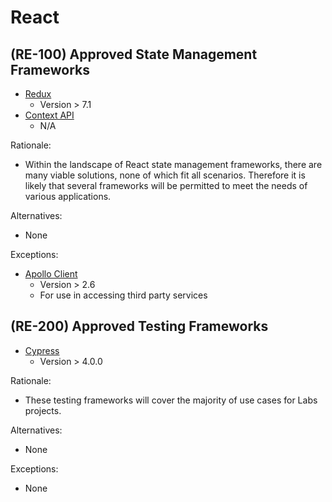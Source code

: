 # React

## (RE-100) Approved State Management Frameworks

- [Redux](https://react-redux.js.org/)
  - Version > 7.1
- [Context API](https://reactjs.org/docs/context.html)
  - N/A

Rationale:

- Within the landscape of React state management frameworks, there are many
  viable solutions, none of which fit all scenarios. Therefore it is likely that
  several frameworks will be permitted to meet the needs of various applications.

Alternatives:

- None

Exceptions:

- [Apollo Client](https://www.apollographql.com/docs/react/)
  - Version > 2.6
  - For use in accessing third party services

## (RE-200) Approved Testing Frameworks

- [Cypress](https://www.cypress.io/)
  - Version > 4.0.0

Rationale:

- These testing frameworks will cover the majority of use cases for Labs projects.

Alternatives:

- None

Exceptions:

- None

